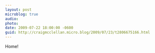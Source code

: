 ```yaml
---
layout: post
microblog: true
audio: 
photo: 
date: 2009-07-22 18:00:00 -0600
guid: http://craigmcclellan.micro.blog/2009/07/23/t2806675166.html
---
```

Home!
